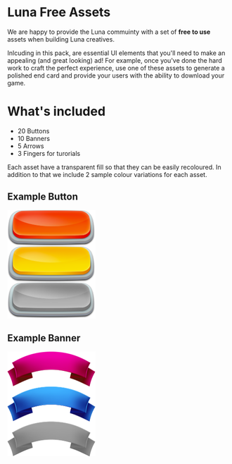 # Luna Free Assets

We are happy to provide the Luna commuinty with a set of **free to use** assets when building Luna creatives. 

Inlcuding in this pack, are essential UI elements that you'll need to make an appealing (and great looking) ad! For example, once you've done the hard work to craft the perfect experience, use one of these assets to generate a polished end card and provide your users with the ability to download your game. 


# What's included

* 20 Buttons
* 10 Banners
* 5 Arrows
* 3 Fingers for turorials

Each asset have a transparent fill so that they can be easily recoloured. In addition to that we include 2 sample colour variations for each asset.

## Example Button

<img src="/Buttons/8/button_example.png" width="200" />

## Example Banner

<img src="/Banners/3/banner_example.png" width="200" />
